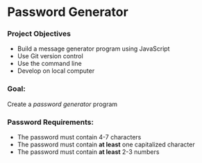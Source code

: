 # Password Generator

### Project Objectives
- Build a message generator program using JavaScript
- Use Git version control
- Use the command line
- Develop on local computer

### Goal: 
Create a *password generator* program

### Password Requirements:
- The password must contain 4-7 characters
- The password must contain **at least** one capitalized character
- The password must contain **at least** 2-3 numbers

